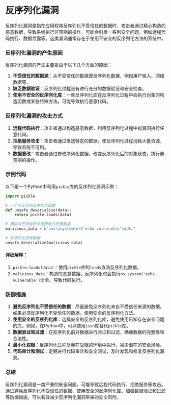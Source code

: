 # 反序列化漏洞

反序列化漏洞是指在应用程序反序列化不受信任的数据时，攻击者通过精心构造的恶意数据，导致系统执行非预期的操作，可能会引发一系列安全问题，例如远程代码执行、数据泄露等。这类漏洞通常存在于使用不安全的反序列化方法的系统中。

### 反序列化漏洞的产生原因

反序列化漏洞的产生主要是由于以下几个方面的原因：

1. **不受信任的数据源**：从不受信任的数据源反序列化数据，例如用户输入、网络数据等。
2. **缺乏数据验证**：反序列化过程没有进行充分的数据验证和安全检查。
3. **使用不安全的反序列化库**：一些反序列化库在反序列化过程中会执行对象的构造函数或某些特殊方法，可能导致执行恶意代码。

### 反序列化漏洞的攻击方式

1. **远程代码执行**：攻击者通过构造恶意数据，利用反序列化过程中的漏洞执行任意代码。
2. **拒绝服务攻击**：攻击者通过发送特定的数据，使反序列化过程消耗大量资源，导致系统不可用。
3. **数据篡改**：攻击者通过修改序列化数据，改变反序列化后的对象状态，执行非预期的操作。

### 示例代码

以下是一个Python中利用`pickle`库的反序列化漏洞示例：

```python
import pickle

# 一个不安全的反序列化函数
def unsafe_deserialize(data):
    return pickle.loads(data)

# 模拟从不受信任来源接收的恶意数据
malicious_data = b"cos\nsystem\n(S'echo vulnerable'\ntR."

# 反序列化恶意数据
unsafe_deserialize(malicious_data)
```

#### 详细解释：

1. `pickle.loads(data)`：使用`pickle`库的`loads`方法反序列化数据。
2. `malicious_data`：构造的恶意数据，反序列化时会执行`os.system('echo vulnerable')`命令，导致代码执行。

### 防御措施

1. **避免反序列化不受信任的数据**：尽量避免反序列化来自不受信任来源的数据。如果必须反序列化不受信任的数据，使用安全的反序列化方法。
2. **使用安全的反序列化库**：选择安全的反序列化库，避免使用已知存在安全问题的库。例如，在Python中，可以使用`json`库替代`pickle`库。
3. **数据验证和过滤**：在反序列化前对数据进行验证和过滤，确保数据的完整性和合法性。
4. **最小化权限**：反序列化过程尽量在受限的环境中执行，减少潜在的安全风险。
5. **代码审计和测试**：定期进行代码审计和安全测试，及时发现和修复反序列化漏洞。

### 总结

反序列化漏洞是一类严重的安全问题，可能导致远程代码执行、拒绝服务等攻击。通过避免反序列化不受信任的数据、使用安全的反序列化库、加强数据验证和过滤等防御措施，可以有效减少反序列化漏洞带来的安全风险。